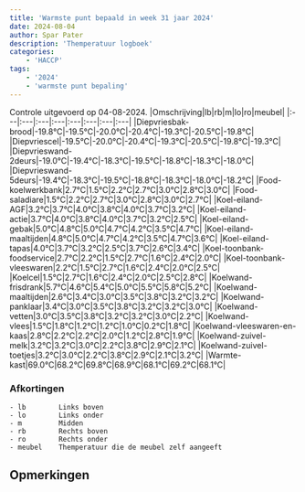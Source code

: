 ```yaml
---
title: 'Warmste punt bepaald in week 31 jaar 2024'
date: 2024-08-04
author: Spar Pater
description: 'Themperatuur logboek'
categories:
    - 'HACCP'
tags:
    - '2024'
    - 'warmste punt bepaling'
---
```

Controle uitgevoerd op 04-08-2024.
|Omschrijving|lb|rb|m|lo|ro|meubel|
|:---|:---|:---|:---|:---|:---|:---|:---|
|Diepvriesbak-brood|-19.8°C|-19.5°C|-20.0°C|-20.4°C|-19.3°C|-20.5°C|-19.8°C|
|Diepvriescel|-19.5°C|-20.0°C|-20.4°C|-19.3°C|-20.5°C|-19.8°C|-19.3°C|
|Diepvrieswand-2deurs|-19.0°C|-19.4°C|-18.3°C|-19.5°C|-18.8°C|-18.3°C|-18.0°C|
|Diepvrieswand-5deurs|-19.4°C|-18.3°C|-19.5°C|-18.8°C|-18.3°C|-18.0°C|-18.2°C|
|Food-koelwerkbank|2.7°C|1.5°C|2.2°C|2.7°C|3.0°C|2.8°C|3.0°C|
|Food-saladiare|1.5°C|2.2°C|2.7°C|3.0°C|2.8°C|3.0°C|2.7°C|
|Koel-eiland-AGF|3.2°C|3.7°C|4.0°C|3.8°C|4.0°C|3.7°C|3.2°C|
|Koel-eiland-actie|3.7°C|4.0°C|3.8°C|4.0°C|3.7°C|3.2°C|2.5°C|
|Koel-eiland-gebak|5.0°C|4.8°C|5.0°C|4.7°C|4.2°C|3.5°C|4.7°C|
|Koel-eiland-maaltijden|4.8°C|5.0°C|4.7°C|4.2°C|3.5°C|4.7°C|3.6°C|
|Koel-eiland-tapas|4.0°C|3.7°C|3.2°C|2.5°C|3.7°C|2.6°C|3.4°C|
|Koel-toonbank-foodservice|2.7°C|2.2°C|1.5°C|2.7°C|1.6°C|2.4°C|2.0°C|
|Koel-toonbank-vleeswaren|2.2°C|1.5°C|2.7°C|1.6°C|2.4°C|2.0°C|2.5°C|
|Koelcel|1.5°C|2.7°C|1.6°C|2.4°C|2.0°C|2.5°C|2.8°C|
|Koelwand-frisdrank|5.7°C|4.6°C|5.4°C|5.0°C|5.5°C|5.8°C|5.2°C|
|Koelwand-maaltijden|2.6°C|3.4°C|3.0°C|3.5°C|3.8°C|3.2°C|3.2°C|
|Koelwand-panklaar|3.4°C|3.0°C|3.5°C|3.8°C|3.2°C|3.2°C|3.0°C|
|Koelwand-vetten|3.0°C|3.5°C|3.8°C|3.2°C|3.2°C|3.0°C|2.2°C|
|Koelwand-vlees|1.5°C|1.8°C|1.2°C|1.2°C|1.0°C|0.2°C|1.8°C|
|Koelwand-vleeswaren-en-kaas|2.8°C|2.2°C|2.2°C|2.0°C|1.2°C|2.8°C|1.9°C|
|Koelwand-zuivel-melk|3.2°C|3.2°C|3.0°C|2.2°C|3.8°C|2.9°C|2.1°C|
|Koelwand-zuivel-toetjes|3.2°C|3.0°C|2.2°C|3.8°C|2.9°C|2.1°C|3.2°C|
|Warmte-kast|69.0°C|68.2°C|69.8°C|68.9°C|68.1°C|69.2°C|68.1°C|

### Afkortingen
    - lb        Links boven
    - lo        Links onder
    - m         Midden
    - rb        Rechts boven
    - ro        Rechts onder
    - meubel    Themperatuur die de meubel zelf aangeeft

## Opmerkingen



